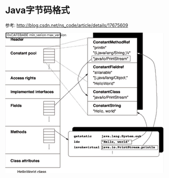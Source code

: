 Java字节码格式
=========

参考: http://blog.csdn.net/ns_code/article/details/17675609

![alt tag](./class_structure.jpg)